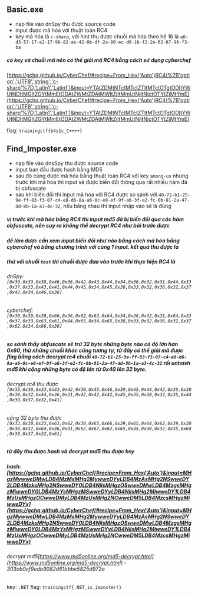 ## Basic.exe
- nạp file vào dnSpy thu được source code 
- input được mã hóa với thuật toán RC4 
- key mã hóa là `c-sharp`, với hint thu được chuỗi mã hóa theo hệ 16 là `a0-d3-57-17-e2-17-98-82-ae-42-0b-df-2a-80-ec-d0-1b-f2-2e-62-67-96-f3-ba`

##### có key và chuỗi mã nên có thể giải mã RC4 bằng cách sử dụng cyberchef 
[https://gchq.github.io/CyberChef/#recipe=From_Hex('Auto')RC4(%7B'option':'UTF8','string':'c-sharp'%7D,'Latin1','Latin1')&input=YTAtZDMtNTctMTctZTItMTctOTgtODItYWUtNDItMGItZGYtMmEtODAtZWMtZDAtMWItZjItMmUtNjItNjctOTYtZjMtYmE](https://gchq.github.io/CyberChef/#recipe=From_Hex('Auto')RC4(%7B'option':'UTF8','string':'c-sharp'%7D,'Latin1','Latin1')&input=YTAtZDMtNTctMTctZTItMTctOTgtODItYWUtNDItMGItZGYtMmEtODAtZWMtZDAtMWItZjItMmUtNjItNjctOTYtZjMtYmE)

flag: `trainingctf{b4s1c_C++++}`


## Find_Imposter.exe
- nạp file vào dnsSpy thu được source code 
- input ban đầu được hash bằng MD5 
- sau đó cũng được mã hóa bằng thuật toán RC4 với key `among-us` nhưng trước khi mã hóa thì input sẽ được biến đổi thông qua rất nhiều hàm đã bị obfuscate
- sau khi biến đổi thì input mã hóa với RC4 được so sánh với `40-72-b1-25-9e-ff-83-f3-07-c4-e8-d6-8a-a6-0c-e0-ef-9f-a6-3f-e2-fc-0b-81-2a-47-dd-8b-1a-a3-4c-32`, nếu bằng nhau thì input nhập vào sẽ là đúng

##### vì trước khi mã hóa bằng RC4 thì input md5 đã bị biến đổi qua các hàm obfuscate, nên suy ra không thể decrypt RC4 như bài trước được 
##### để làm được cần xem input biến đổi như nào bằng cách mã hóa bằng cyberchef và bằng chương trình với cùng 1 input. kết quá thu được là 
##### thử với chuỗi `test` thì chuỗi được đưa vào trước khi thực hiện RC4 là
###### dnSpy:      `[0x30,0x39,0x38,0x46,0x36,0x42,0x43,0x44,0x34,0x36,0x32,0x31,0x44,0x33,0x37,0x33,0x43,0x41,0x44,0x45,0x34,0x45,0x38,0x33,0x32,0x36,0x32,0x37,0x42,0x34,0x46,0x36]`
###### cyberchef:  `[0x30,0x39,0x38,0x66,0x36,0x62,0x63,0x64,0x34,0x36,0x32,0x31,0x64,0x33,0x37,0x33,0x63,0x61,0x64,0x65,0x34,0x65,0x38,0x33,0x32,0x36,0x32,0x37,0x62,0x34,0x66,0x36]` 


##### so sánh thấy obfuscate sẽ trừ 32 byte những byte nào có độ lớn hơn 0x60, thử những chuỗi khác cũng tương tự, từ đây có thể giải mã được flag bằng cách decrypt rc4 chuỗi `40-72-b1-25-9e-ff-83-f3-07-c4-e8-d6-8a-a6-0c-e0-ef-9f-a6-3f-e2-fc-0b-81-2a-47-dd-8b-1a-a3-4c-32` rồi unhash md5 khi cộng những byte có độ lớn từ 0x40 lên 32 byte.

###### decrypt rc4 thu được `[0x33,0x30,0x33,0x43,0x42,0x30,0x45,0x46,0x39,0x45,0x44,0x42,0x39,0x30,0x38,0x32,0x44,0x36,0x31,0x42,0x42,0x42,0x45,0x35,0x38,0x32,0x35,0x44,0x39,0x37,0x32,0x41]`
###### cộng 32 byte thu được `[0x33,0x30,0x33,0x63,0x62,0x30,0x65,0x66,0x39,0x65,0x64,0x62,0x39,0x30,0x38,0x32,0x64,0x36,0x31,0x62,0x62,0x62,0x65,0x35,0x38,0x32,0x35,0x64,0x39,0x37,0x32,0x61]`

##### từ đây thu được hash và decrypt md5 thu được key 
##### hash: [https://gchq.github.io/CyberChef/#recipe=From_Hex('Auto')&input=MHgzMywweDMwLDB4MzMsMHg2MywweDYyLDB4MzAsMHg2NSwweDY2LDB4MzksMHg2NSwweDY0LDB4NjIsMHgzOSwweDMwLDB4MzgsMHgzMiwweDY0LDB4MzYsMHgzMSwweDYyLDB4NjIsMHg2MiwweDY1LDB4MzUsMHgzOCwweDMyLDB4MzUsMHg2NCwweDM5LDB4MzcsMHgzMiwweDYx](https://gchq.github.io/CyberChef/#recipe=From_Hex('Auto')&input=MHgzMywweDMwLDB4MzMsMHg2MywweDYyLDB4MzAsMHg2NSwweDY2LDB4MzksMHg2NSwweDY0LDB4NjIsMHgzOSwweDMwLDB4MzgsMHgzMiwweDY0LDB4MzYsMHgzMSwweDYyLDB4NjIsMHg2MiwweDY1LDB4MzUsMHgzOCwweDMyLDB4MzUsMHg2NCwweDM5LDB4MzcsMHgzMiwweDYx)


###### decrypt md5[https://www.md5online.org/md5-decrypt.html](https://www.md5online.org/md5-decrypt.html) - 303cb0ef9edb9082d61bbbe5825d972a

key: `.NET`
flag: `trainingctf{.NET_is_imposter!}`








